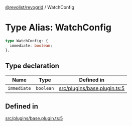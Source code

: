 [@revolist/revogrid](README.md) / WatchConfig

# Type Alias: WatchConfig

```ts
type WatchConfig: {
  immediate: boolean;
};
```

## Type declaration

| Name | Type | Defined in |
| ------ | ------ | ------ |
| `immediate` | `boolean` | [src/plugins/base.plugin.ts:5](https://github.com/revolist/revogrid/blob/78d14b7c443343ec06c8d385824462d784f2615f/src/plugins/base.plugin.ts#L5) |

## Defined in

[src/plugins/base.plugin.ts:5](https://github.com/revolist/revogrid/blob/78d14b7c443343ec06c8d385824462d784f2615f/src/plugins/base.plugin.ts#L5)

